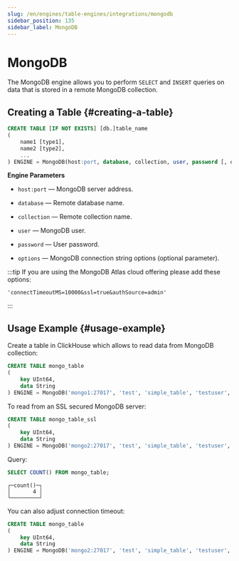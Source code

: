 ```yaml
---
slug: /en/engines/table-engines/integrations/mongodb
sidebar_position: 135
sidebar_label: MongoDB
---
```


# MongoDB

The MongoDB engine allows you to perform `SELECT` and `INSERT` queries on data that is stored in a remote MongoDB collection.

## Creating a Table {#creating-a-table}

``` sql
CREATE TABLE [IF NOT EXISTS] [db.]table_name
(
    name1 [type1],
    name2 [type2],
    ...
) ENGINE = MongoDB(host:port, database, collection, user, password [, options]);
```

**Engine Parameters**

- `host:port` — MongoDB server address.

- `database` — Remote database name.

- `collection` — Remote collection name.

- `user` — MongoDB user.

- `password` — User password.

- `options` — MongoDB connection string options (optional parameter).

:::tip
If you are using the MongoDB Atlas cloud offering please add these options:

```
'connectTimeoutMS=10000&ssl=true&authSource=admin'
```

:::

## Usage Example {#usage-example}

Create a table in ClickHouse which allows to read data from MongoDB collection:

``` sql
CREATE TABLE mongo_table
(
    key UInt64,
    data String
) ENGINE = MongoDB('mongo1:27017', 'test', 'simple_table', 'testuser', 'clickhouse');
```

To read from an SSL secured MongoDB server:

``` sql
CREATE TABLE mongo_table_ssl
(
    key UInt64,
    data String
) ENGINE = MongoDB('mongo2:27017', 'test', 'simple_table', 'testuser', 'clickhouse', 'ssl=true');
```

Query:

``` sql
SELECT COUNT() FROM mongo_table;
```

``` text
┌─count()─┐
│       4 │
└─────────┘
```

You can also adjust connection timeout:

``` sql
CREATE TABLE mongo_table
(
    key UInt64,
    data String
) ENGINE = MongoDB('mongo2:27017', 'test', 'simple_table', 'testuser', 'clickhouse', 'connectTimeoutMS=100000');
```
